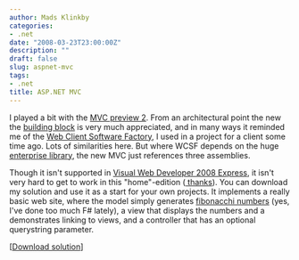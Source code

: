 ```yaml
---
author: Mads Klinkby
categories:
- .net
date: "2008-03-23T23:00:00Z"
description: ""
draft: false
slug: aspnet-mvc
tags:
- .net
title: ASP.NET MVC
---
```



I played a bit with the [ MVC preview 2](http://www.microsoft.com/downloads/details.aspx?FamilyID=38cc4cf1-773a-47e1-8125-ba3369bf54a3&displaylang=en). From an architectural point the new the [building block](http://en.wikipedia.org/wiki/Model-view-controller) is very much appreciated, and in many ways it reminded me of the [Web Client Software Factory](http://msdn2.microsoft.com/en-us/library/bb264518.aspx), I used in a project for a client some time ago. Lots of similarities here. But where WCSF depends on the huge [enterprise library](http://www.codeplex.com/entlib), the new MVC just references three assemblies.

Though it isn't supported in [Visual Web Developer 2008 Express](http://www.microsoft.com/express/vwd/), it isn't very hard to get to work in this "home"-edition ([ thanks](http://mrpmorris.blogspot.com/2008/03/small-sample-website.html)). You can download my solution and use it as a start for your own projects. It implements a really basic web site, where the model simply generates [fibonacchi numbers](http://en.wikipedia.org/wiki/Fibonacci_number) (yes, I've done too much F# lately), a view that displays the numbers and a demonstrates linking to views, and a controller that has an optional querystring parameter.

[[Download solution](http://kli.dk/blog/MVCWebSite.zip)]

